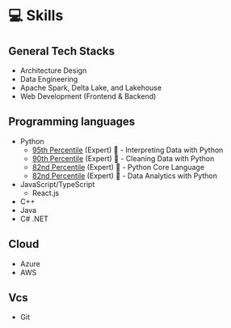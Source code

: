 # 💻 Skills

## General Tech Stacks
- Architecture Design
- Data Engineering
- Apache Spark, Delta Lake, and Lakehouse
- Web Development (Frontend & Backend)

## Programming languages
- Python
  - [95th Percentile](https://app.pluralsight.com/profile/keagan-odonoghue) (Expert) 🔗 - Interpreting Data with Python
  - [90th Percentile](https://app.pluralsight.com/profile/keagan-odonoghue) (Expert) 🔗 - Cleaning Data with Python
  - [82nd Percentile](https://app.pluralsight.com/profile/keagan-odonoghue) (Expert) 🔗 - Python Core Language
  - [82nd Percentile](https://app.pluralsight.com/profile/keagan-odonoghue) (Expert) 🔗 - Data Analytics with Python
- JavaScript/TypeScript
  - React.js
- C++
- Java
- C# .NET
<!-- 
## Databases
- MSSQL
- PostgreSQL
- MySQL -->

## Cloud
- Azure
- AWS

## Vcs
- Git